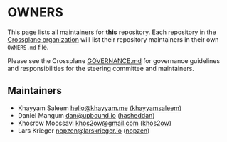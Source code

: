 # OWNERS

This page lists all maintainers for **this** repository. Each repository in the [Crossplane
organization](https://github.com/crossplane/) will list their repository maintainers in their own
`OWNERS.md` file.

Please see the Crossplane
[GOVERNANCE.md](https://github.com/crossplane/crossplane/blob/master/GOVERNANCE.md) for governance
guidelines and responsibilities for the steering committee and maintainers.

## Maintainers

- Khayyam Saleem <hello@khayyam.me> ([khayyamsaleem](https://github.com/khayyamsaleem))
- Daniel Mangum <dan@upbound.io> ([hasheddan](https://github.com/hasheddan))
- Khosrow Moossavi <khos2ow@gmail.com> ([khos2ow](https://github.com/khos2ow))
- Lars Krieger <nopzen@larskrieger.io> ([nopzen](https://github.com/nopzen))

